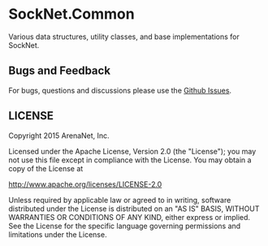 SockNet.Common
=====
Various data structures, utility classes, and base implementations for SockNet.

## Bugs and Feedback

For bugs, questions and discussions please use the [Github Issues](https://github.com/ArenaNet/SockNet/issues).

## LICENSE

Copyright 2015 ArenaNet, Inc.

Licensed under the Apache License, Version 2.0 (the "License");
you may not use this file except in compliance with the License.
You may obtain a copy of the License at

<http://www.apache.org/licenses/LICENSE-2.0>

Unless required by applicable law or agreed to in writing, software
distributed under the License is distributed on an "AS IS" BASIS,
WITHOUT WARRANTIES OR CONDITIONS OF ANY KIND, either express or implied.
See the License for the specific language governing permissions and
limitations under the License.